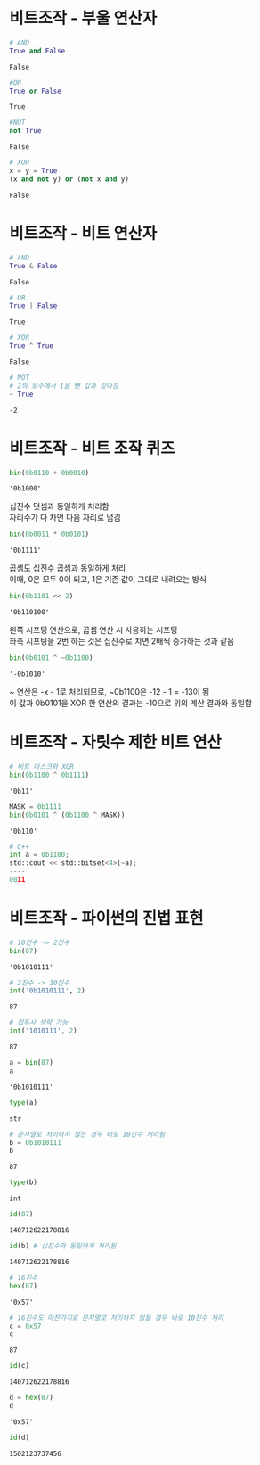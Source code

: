 # 비트조작 - 부울 연산자


```python
# AND
True and False
```




    False




```python
#OR
True or False
```




    True




```python
#NOT
not True
```




    False




```python
# XOR
x = y = True
(x and not y) or (not x and y)
```




    False



# 비트조작 - 비트 연산자


```python
# AND
True & False
```




    False




```python
# OR
True | False
```




    True




```python
# XOR
True ^ True
```




    False




```python
# NOT
# 2의 보수에서 1을 뺀 값과 같아짐 
~ True
```




    -2



# 비트조작 - 비트 조작 퀴즈


```python
bin(0b0110 + 0b0010)
```




    '0b1000'



십진수 덧셈과 동일하게 처리함   
자리수가 다 차면 다음 자리로 넘김


```python
bin(0b0011 * 0b0101)
```




    '0b1111'



곱셈도 십진수 곱셈과 동일하게 처리   
이때, 0은 모두 0이 되고, 1은 기존 값이 그대로 내려오는 방식


```python
bin(0b1101 << 2)
```




    '0b110100'



왼쪽 시프팅 연산으로, 곱셈 연산 시 사용하는 시프팅   
좌측 시프팅을 2번 하는 것은 십진수로 치면 2배씩 증가하는 것과 같음


```python
bin(0b0101 ^ ~0b1100)
```




    '-0b1010'



~ 연산은 -x - 1로 처리되므로, ~0b1100은 -12 - 1 = -13이 됨   
이 값과 0b0101을 XOR 한 연산의 결과는 -10으로 위의 계산 결과와 동일함

# 비트조작 - 자릿수 제한 비트 연산


```python
# 비트 마스크와 XOR
bin(0b1100 ^ 0b1111)
```




    '0b11'




```python
MASK = 0b1111
bin(0b0101 ^ (0b1100 ^ MASK))
```




    '0b110'




```python
# C++
int a = 0b1100;
std::cout << std::bitset<4>(~a);
----
0011
```

# 비트조작 - 파이썬의 진법 표현


```python
# 10진수 -> 2진수
bin(87)
```




    '0b1010111'




```python
# 2진수 -> 10진수
int('0b1010111', 2)
```




    87




```python
# 접두사 생략 가능
int('1010111', 2)
```




    87




```python
a = bin(87)
a
```




    '0b1010111'




```python
type(a)
```




    str




```python
# 문자열로 처리하지 않는 경우 바로 10진수 처리됨
b = 0b1010111
b
```




    87




```python
type(b)
```




    int




```python
id(87)
```




    140712622178816




```python
id(b) # 십진수와 동일하게 처리됨
```




    140712622178816




```python
# 16진수
hex(87)
```




    '0x57'




```python
# 16진수도 마찬가지로 문자열로 처리하지 않을 경우 바로 10진수 처리
c = 0x57
c
```




    87




```python
id(c)
```




    140712622178816




```python
d = hex(87)
d
```




    '0x57'




```python
id(d)
```




    1502123737456


